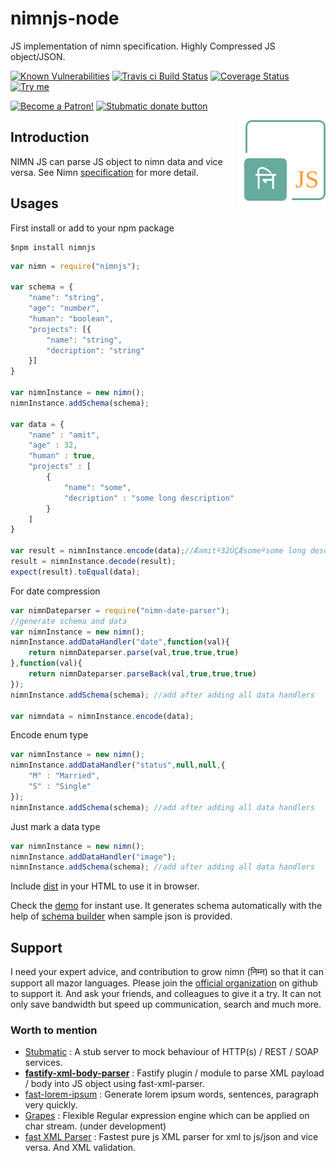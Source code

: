 # nimnjs-node
JS implementation of nimn specification. Highly Compressed JS object/JSON.

[![Known Vulnerabilities](https://snyk.io/test/github/nimndata/nimnjs-node//badge.svg)](https://snyk.io/test/github/nimndata/nimnjs-node/) 
[![Travis ci Build Status](https://travis-ci.org/nimndata/nimnjs-node.svg?branch=master)](https://travis-ci.org/nimndata/nimnjs-node/) 
[![Coverage Status](https://coveralls.io/repos/github/nimndata/nimnjs-node/badge.svg?branch=master)](https://coveralls.io/github/nimndata/nimnjs-node/?branch=master)
[<img src="https://img.shields.io/badge/Try-me-blue.svg?colorA=FFA500&colorB=0000FF" alt="Try me"/>](https://nimndata.github.io/nimnjs-node/)

<a href="https://www.patreon.com/bePatron?u=9531404" data-patreon-widget-type="become-patron-button"><img src="https://c5.patreon.com/external/logo/become_a_patron_button.png" alt="Become a Patron!" width="200" /></a>
<a href="https://www.paypal.com/cgi-bin/webscr?cmd=_s-xclick&hosted_button_id=KQJAX48SPUKNC"> <img src="https://www.paypalobjects.com/webstatic/en_US/btn/btn_donate_92x26.png" alt="Stubmatic donate button"/></a>

<img align="right" src="static/img/nimnjs-logo.png" /> 

## Introduction
NIMN JS can parse JS object to nimn data and vice versa. See Nimn [specification](https://github.com/nimndata/spec) for more detail.

## Usages
First install or add to your npm package
```
$npm install nimnjs
```

```js
var nimn = require("nimnjs");

var schema = {
    "name": "string",
    "age": "number",
    "human": "boolean",
    "projects": [{
        "name": "string",
        "decription": "string"
    }]
}

var nimnInstance = new nimn();
nimnInstance.addSchema(schema);

var data = {
    "name" : "amit",
    "age" : 32,
    "human" : true,
    "projects" : [
        {
            "name": "some",
            "decription" : "some long description"
        }
    ]
}

var result = nimnInstance.encode(data);//Æamitº32ÙÇÆsomeºsome long description
result = nimnInstance.decode(result);
expect(result).toEqual(data); 
```

For date compression
```js
var nimnDateparser = require("nimn-date-parser");
//generate schema and data
var nimnInstance = new nimn();
nimnInstance.addDataHandler("date",function(val){
    return nimnDateparser.parse(val,true,true,true)
},function(val){
    return nimnDateparser.parseBack(val,true,true,true)
});
nimnInstance.addSchema(schema); //add after adding all data handlers

var nimndata = nimnInstance.encode(data);
```


Encode enum type
```js
var nimnInstance = new nimn();
nimnInstance.addDataHandler("status",null,null,{
    "M" : "Married",
    "S" : "Single"
});
nimnInstance.addSchema(schema); //add after adding all data handlers
```

Just mark a data type
```js
var nimnInstance = new nimn();
nimnInstance.addDataHandler("image");
nimnInstance.addSchema(schema); //add after adding all data handlers
```


Include [dist](dist/nimn.js) in your HTML to use it in browser.


Check the [demo](https://nimndata.github.io/nimnjs-node/) for instant use. It generates schema automatically with the help of [schema builder](https://github.com/nimndata/nimnjs-schema-builder) when sample json is provided.


## Support
I need your expert advice, and contribution to grow nimn (निम्न) so that it can support all mazor languages. Please join the [official organization](https://github.com/nimndata) on github to support it. And ask your friends, and colleagues to give it a try. It can not only save bandwidth but speed up communication, search and much more.


### Worth to mention

 - [Stubmatic](https://github.com/NaturalIntelligence/Stubmatic) : A stub server to mock behaviour of HTTP(s) / REST / SOAP services.
 - **[fastify-xml-body-parser](https://github.com/NaturalIntelligence/fastify-xml-body-parser/)** : Fastify plugin / module to parse XML payload / body into JS object using fast-xml-parser.
  - [fast-lorem-ipsum](https://github.com/amitguptagwl/fast-lorem-ipsum) : Generate lorem ipsum words, sentences, paragraph very quickly.
- [Grapes](https://github.com/amitguptagwl/grapes) : Flexible Regular expression engine which can be applied on char stream. (under development)
- [fast XML Parser](https://github.com/amitguptagwl/fast-xml-parser) : Fastest pure js XML parser for xml to js/json and vice versa. And XML validation.
